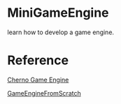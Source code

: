 # MiniGameEngine
learn how to develop a game engine.








# Reference

[Cherno Game Engine](/doc/Cherno-GameEngine.md)

[GameEngineFromScratch](https://github.com/netwarm007/GameEngineFromScratch)
